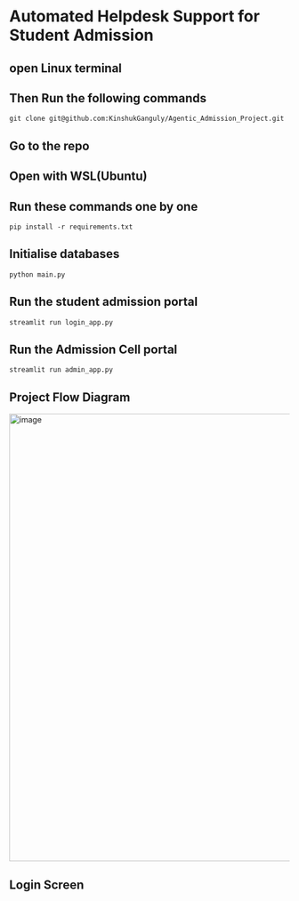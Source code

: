 # Automated Helpdesk Support for Student Admission

## open Linux terminal

## Then Run the following commands
```
git clone git@github.com:KinshukGanguly/Agentic_Admission_Project.git
```
## Go to the repo
## Open with WSL(Ubuntu)
## Run these commands one by one
```
pip install -r requirements.txt
```

## Initialise databases
```
python main.py
```

## Run the student admission portal
```
streamlit run login_app.py
```

## Run the Admission Cell portal
```
streamlit run admin_app.py
```

## Project Flow Diagram
<img width="1306" height="805" alt="image" src="https://github.com/user-attachments/assets/9ebc5706-b4ad-4cf7-af4f-386fc36e713e" />


## Login Screen
